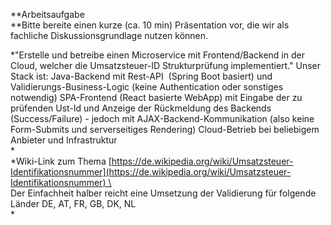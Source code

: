 **Arbeitsaufgabe\
**Bitte bereite einen kurze (ca. 10 min) Präsentation vor, die wir als
fachliche Diskussionsgrundlage nutzen können. 

*"Erstelle und betreibe einen Microservice mit Frontend/Backend in der
Cloud, welcher die Umsatzsteuer-ID Strukturprüfung implementiert." Unser
Stack ist: Java-Backend mit Rest-API  (Spring Boot basiert) und
Validierungs-Business-Logic (keine Authentication oder sonstiges
notwendig) SPA-Frontend (React basierte WebApp) mit Eingabe der zu
prüfenden Ust-Id und Anzeige der Rückmeldung des Backends
(Success/Failure) - jedoch mit AJAX-Backend-Kommunikation (also keine
Form-Submits und serverseitiges Rendering) Cloud-Betrieb bei beliebigem
Anbieter und Infrastruktur \
*\
*Wiki-Link zum
Thema [https://de.wikipedia.org/wiki/Umsatzsteuer-Identifikationsnummer](https://de.wikipedia.org/wiki/Umsatzsteuer-Identifikationsnummer) \
\
Der Einfachheit halber reicht eine Umsetzung der Validierung für
folgende Länder DE, AT, FR, GB, DK, NL\
*

